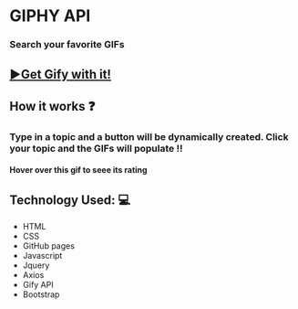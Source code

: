 

# GIPHY API 
### Search your favorite GIFs
## [ :arrow_forward:Get Gify with it!](https://deefg.github.io/GIFYProj/)

## How it works :question:
### Type in a topic and a button will be dynamically created. Click your topic and the GIFs will populate !!
#### Hover over this gif to seee its rating



## Technology Used: :computer:
* HTML
* CSS 
* GitHub pages
* Javascript 
* Jquery
* Axios
* Gify API
* Bootstrap

